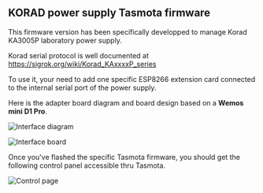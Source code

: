 KORAD power supply Tasmota firmware
---------------

This firmware version has been specifically developped to manage Korad KA3005P laboratory power supply.

Korad serial protocol is well documented at https://sigrok.org/wiki/Korad_KAxxxxP_series

To use it, your need to add one specific ESP8266 extension card connected to the internal serial port of the power supply.

Here is the adapter board diagram and board design based on a **Wemos mini D1 Pro**.

![Interface diagram](https://raw.githubusercontent.com/NicolasBernaerts/tasmota/master/korad/screen/korad-interface-diagram.png)  

![Interface board](https://raw.githubusercontent.com/NicolasBernaerts/tasmota/master/korad/screen/korad-interface-board.png)  

Once you've flashed the specific Tasmota firmware, you should get the following control panel accessible thru Tasmota.

![Control page](https://raw.githubusercontent.com/NicolasBernaerts/tasmota/master/korad/screen/korad-tasmota-control.png)  
